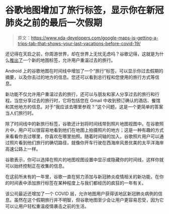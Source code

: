 # 谷歌地图增加了旅行标签，显示你在新冠肺炎之前的最后一次假期

> 原文：<https://www.xda-developers.com/google-maps-is-getting-a-trips-tab-that-shows-your-last-vacations-before-covid-19/>

还记得在天启之前，你周游世界，却在世界上无忧无虑吗？谷歌记得，这就是为什么[推出了](https://blog.google/products/flights-hotels/holiday-travel-tips/)一个新的地图标签，允许用户重温过去的旅行。

Android 上的谷歌地图在时间线中增加了一个“旅行”标签，可以显示你过去假期的摘要，以及你去过的地方的信息。您还可以看到总行程和您使用的旅行方式等信息。

新功能不仅允许用户重温过去的旅行，还可以与朋友和家人分享过去的旅行和行程。当您分享过去的旅行时，它将包括您在 Gmail 中收到预订确认的酒店、餐馆和其他地方的信息。对于“我应该去哪里参观？”这个问题，这是一个更简单的答案当人们旅行时。

除了时间线中的新旅行标签，谷歌还计划将时间线带到照片地图视图中。在谷歌照片中，用户可以很容易地看到他们在地图上拍摄照片的地方；这是一种有趣的方式来看看你去过哪里，你喜欢在哪里拍照。随着时间轴的加入，谷歌照片用户可以通过照片看到他们旅行的确切路径，就像你开车行驶在西海岸风景优美的太平洋海岸高速公路上一样。

谷歌表示，你可以选择在照片的地图视图设置中显示或隐藏你的时间线，这样你就可以始终控制正在收集的信息。

在这前所未有的一年里，谷歌一直在努力添加与新冠肺炎疫情相关的新功能，在你的时间表中添加旅行标签在某种程度上与我们都经历的疯狂的一年有关。

该公司最近还增加了一个 COVID 层，允许地图用户获得该地区新冠肺炎病例的信息。虽然在这个假期旅行并不明智，但谷歌地图至少会让用户更容易忍受，因为它可以让用户轻松重温疫情袭击之前的生活。